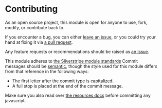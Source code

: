 # Contributing

As an open source project, this module is open for anyone to use, fork, modify, or contribute back to.

If you encounter a bug, you can either
[leave an issue](https://github.com/guysartorelli/silverstripe-composable-validators/issues), or you could
try your hand at fixing it via [a pull request](https://github.com/guysartorelli/silverstripe-composable-validators/pulls).

Any feature requests or recommendations should be raised as [an issue](https://github.com/guysartorelli/silverstripe-composable-validators/issues).

This module adheres to [the Silverstripe module standards](https://docs.silverstripe.org/en/4/developer_guides/extending/modules/#module-standard)
Commit messages should be [semantic](https://seesparkbox.com/foundry/semantic_commit_messages), though the style used for this module differs from that reference in the following ways:

- The first letter after the commit type is capitalized.
- A full stop is placed at the end of the commit message.

Make sure you also read over [the resources docs](docs/en/00-resources.md) before committing any javascript.
